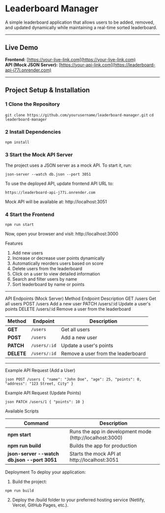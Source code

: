 #  Leaderboard Manager  
A simple leaderboard application that allows users to be added, removed, and updated dynamically while maintaining a real-time sorted leaderboard.

---

##  Live Demo  

 **Frontend:** [https://your-live-link.com](https://your-live-link.com)  
 **API (Mock JSON Server):** [https://your-api-link.com](https://leaderboard-api-j77i.onrender.com)  

---

## Project Setup & Installation  

### 1️ Clone the Repository  

`git clone https://github.com/yourusername/leaderboard-manager.git`
`cd leaderboard-manager`

### 2️ Install Dependencies

`npm install`


### 3️ Start the Mock API Server
The project uses a JSON server as a mock API. To start it, run:

`json-server --watch db.json --port 3051`

To use the deployed API, update frontend API URL to:

`https://leaderboard-api-j77i.onrender.com`

Mock API will be available at: http://localhost:3051

### 4️ Start the Frontend

`npm run start`

Now, open your browser and visit: http://localhost:3000

 Features
 1. Add new users
 2. Increase or decrease user points dynamically
 3. Automatically reorders users based on score
 4. Delete users from the leaderboard
 5. Click on a user to view detailed information
 6. Search and filter users by name
 7. Sort leaderboard by name or points

---
 API Endpoints (Mock Server)
Method	Endpoint	Description
GET	    /users	    Get all users
POST	/users	    Add a new user
PATCH	/users/:id	Update a user's points
DELETE	/users/:id	Remove a user from the leaderboard

| Method  | Endpoint      | Description                   |
|---------|--------------|-------------------------------|
| **GET**  | `/users`      | Get all users                |
| **POST** | `/users`      | Add a new user               |
| **PATCH** | `/users/:id`  | Update a user's points       |
| **DELETE** | `/users/:id`  | Remove a user from the leaderboard |

---
Example API Request (Add a User)

`json
POST /users
{
  "name": "John Doe",
  "age": 25,
  "points": 0,
  "address": "123 Street, City"
}`

Example API Request (Update Points)

`json
PATCH /users/1
{
  "points": 10
}`

 Available Scripts

| Command	         | Description                   |
|--------- | -------------------------------|
| **npm start**     |  Runs the app in development mode (http://localhost:3000)                |
| **npm run build**     |  Builds the app for production               |
| **json-server --watch db.json --port 3051** |  Starts the mock API at http://localhost:3051       |



Deployment
To deploy your application:

1. Build the project:

`npm run build`

2. Deploy the /build folder to your preferred hosting service (Netlify, Vercel, GitHub Pages, etc.).
